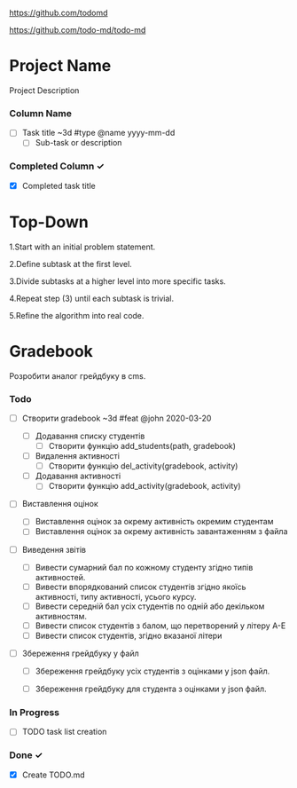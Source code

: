 https://github.com/todomd

https://github.com/todo-md/todo-md

# Project Name
Project Description

### Column Name
- [ ] Task title ~3d #type @name yyyy-mm-dd  
  - [ ] Sub-task or description  

### Completed Column ✓
- [x] Completed task title  


# Top-Down

1.Start with an initial problem statement.

2.Define subtask at the first level.

3.Divide subtasks at a higher level into more specific tasks.

4.Repeat step (3) until each subtask is trivial.

5.Refine the algorithm into real code.



# Gradebook
Розробити аналог грейдбуку в cms.

### Todo

- [ ] Створити gradebook ~3d #feat @john 2020-03-20

  - [ ] Додавання списку студентів
    - [ ] Створити функцію add_students(path, gradebook)      
  - [ ] Видалення активності
    - [ ] Створити функцію del_activity(gradebook, activity)
  - [ ] Додавання активності
    - [ ] Створити функцію add_activity(gradebook, activity)

- [ ] Виставлення оцінок  
  - [ ] Виставлення оцінок за окрему активність окремим студентам
  - [ ] Виставлення оцінок за окрему активність завантаженням з файла   

- [ ] Виведення звітів
  - [ ] Вивести сумарний бал по кожному студенту згідно типів активностей.
  - [ ] Вивести впорядкований список студентів згідно якоїсь активності, типу активності, усього курсу.
  - [ ] Вивести середній бал усіх студентів по одній або декільком активностям.
  - [ ] Вивести список студентів з балом, що перетворений у літеру A-E
  - [ ] Вивести список студентів, згідно вказаної літери

- [ ] Збереження грейдбуку у файл
  - [ ] Збереження грейдбуку усіх студентів з оцінками у json файл.
  - [ ] Збереження грейдбуку для студента з оцінками у json файл.


### In Progress

- [ ] TODO task list creation  

### Done ✓

- [x] Create TODO.md
